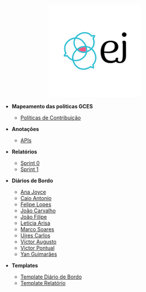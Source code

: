 
<center>

<a href="https://gces-ej.github.io/docs/#/" target="_blank">
  <img src="assets/ej-logo.png" alt="Logo" style="width: 50%; height: auto;">
</a>

</center>

- **Mapeamento das politicas GCES**
    - [Políticas de Contribuição](politicasGCES/politicasGCES.md)

- **Anotações**
    - [APIs](notes/APIs.md)

- **Relatórios**
    - [Sprint 0](relatorios/sprint_0.md)
    - [Sprint 1](relatorios/sprint_1.md)

- **Diários de Bordo**
    - [Ana Joyce](diarioBordo/ana_joyce.md)
    - [Caio Antonio](diarioBordo/caio_antonio.md)
    - [Felipe Lopes](diarioBordo/felipe_m.md)
    - [João Carvalho](diarioBordo/joao_carvalho.md)
    - [João Filipe](diarioBordo/joao_filipe.md)
    - [Leticia Arisa](diarioBordo/leticia_arisa.md)
    - [Marco Soares](diarioBordo/marco_soares.md)
    - [Uires Carlos](diarioBordo/uires_carlos.md)
    - [Víctor Augusto](diarioBordo/victor_camara.md)
    - [Victor Pontual](diarioBordo/victor_pontual.md)
    - [Yan Guimarães](diarioBordo/yan_guimaraes.md)

- **Templates**
    - [Template Diário de Bordo](templates/template-diario-bordo.md)
    - [Template Relatório](templates/template-relatorio.md)
